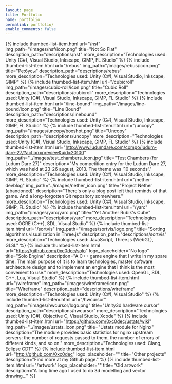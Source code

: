 ```yaml
---
layout: page
title: Portfolio
name: portfolio
permalink: portfolio/
enable_comments: false
---
```


{% include thumbed-list-item.html url="/nsf" img_path="/images/nsf/icon.png" title="Not So Flat" description_path="descriptions/nsf" more_description="Technologies used: Unity (C#), Visual Studio, Inkscape, GIMP, FL Studio" %}
{% include thumbed-list-item.html url="/rebus" img_path="/images/rebus/icon.png" title="Ре:бусы" description_path="descriptions/rebus" more_description="Technologies used: Unity (C#), Visual Studio, Inkscape, GIMP" %}
{% include thumbed-list-item.html url="/cubicroll" img_path="/images/cubic-roll/icon.png" title="Cubic Roll" description_path="descriptions/cubicroll" more_description="Technologies used: Unity (C#), Visual Studio, Inkscape, GIMP, FL Studio" %}
{% include thumbed-list-item.html url="/line-bound" img_path="/images/line-bound/icon.png" title="Line Bound" description_path="descriptions/linebound" more_description="Technologies used: Unity (C#), Visual Studio, Inkscape, GIMP, FL Studio" %}
{% include thumbed-list-item.html url="/uncopy" img_path="/images/uncopy/boxshot.png" title="Uncopy" description_path="descriptions/uncopy" more_description="Technologies used: Unity (C#), Visual Studio, Inkscape, GIMP, FL Studio" %}
{% include thumbed-list-item.html url="http://www.ludumdare.com/compo/ludum-dare-27/?action=preview&uid=20100" img_path="../images/test_chambers_icon.jpg" title="Test Chambers (for Ludum Dare 27)" description="My competition entry for the Ludum Dare 27, which was held at 23-26 august, 2013. The theme was '10 seconds'." more_description="Technologies used: Unity (C#), Visual Studio, Inkscape, GIMP, FL Studio" %}
{% include thumbed-list-item.html url="/nether-devblog" img_path="../images/nether_icon.png" title="Project Nether (abandoned)" description="There's only a blog post left that reminds of that game. And a long-forgotten Git repository somewhere." more_description="Technologies used: Unity (C#), Visual Studio, Inkscape, GIMP, FL Studio" %}
{% include thumbed-list-item.html url="/yarc" img_path="/images/yarc/yarc.png" title="Yet Another Rubik's Cube" description_path="descriptions/yarc" more_description="Technologies used: OGRE (C++), SDL, Visual Studio" %}
{% include thumbed-list-item.html url="/sortvis" img_path="/images/sortvis/logo.png" title="Sorting algorithms visualization in Three.js" description_path="descriptions/sortvis" more_description="Technologies used: JavaScript, Three.js (WebGL), GLSL" %}
{% include thumbed-list-item.html url="https://github.com/0xc0dec/solo" logo_placeholder="No logo" title="Solo Engine" description="A C++ game engine that I write in my spare time. The main purpose of it is to learn technologies, master software architecture design and to implement an engine that I think is the most convenient to use." more_description="Technologies used: OpenGL, SDL, C++, Lua, Visual Studio" %}
{% include thumbed-list-item.html url="/wireframe" img_path="/images/wireframe/icon.png" title="Wireframe" description_path="descriptions/wireframe" more_description="Technologies used: Unity (C#), Visual Studio" %}
{% include thumbed-list-item.html url="/hwcursor" img_path="/images/hwcursor/logo.png" title="Unity3d hardware cursor" description_path="descriptions/hwcursor" more_description="Technologies used: Unity (C#), Objective C, Visual Studio, Xcode" %}
{% include thumbed-list-item.html url="https://github.com/0xc0dec/ustats/wiki" img_path="../images/ustats_icon.png" title="Ustats module for Nginx" description="The module provides basic statistics for nginx upstream servers: the number of requests passed to them, the number of errors of different kinds, and so on." more_description="Technologies used: Clang, Eclipse CDT" %}
{% include thumbed-list-item.html url="http://github.com/0xc0dec" logo_placeholder="" title="Other projects" description="Find more at my Github page." %}
{% include thumbed-list-item.html url="/artwork" logo_placeholder="" title="Old artwork" description="A long time ago I used to do 3d modelling and vector drawing..." %}
